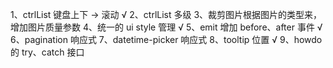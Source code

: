 1、ctrlList 键盘上下 -> 滚动 √
2、ctrlList 多级 
3、裁剪图片根据图片的类型来，增加图片质量参数
4、统一的 ui style 管理 √
5、emit 增加 before、after 事件 √
6、pagination 响应式
7、datetime-picker 响应式
8、tooltip 位置 √
9、howdo 的 try、catch 接口

